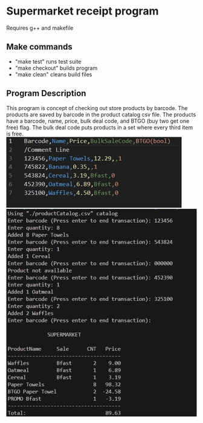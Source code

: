 # Supermarket receipt program

Requires g++ and makefile

## Make commands
- "make test" runs test suite
- "make checkout" builds program
- "make clean" cleans build files

## Program Description
This program is concept of checking out store products by barcode.
The products are saved by barcode in the product catalog csv file. 
The products have a barcode, name, price, bulk deal code, and BTGO (buy two get
one free) flag. The bulk deal code puts products in a set where every third item is free.
![Catalog](example_imgs/catalog.png)
![Checkout](example_imgs/checkout_screen.png)